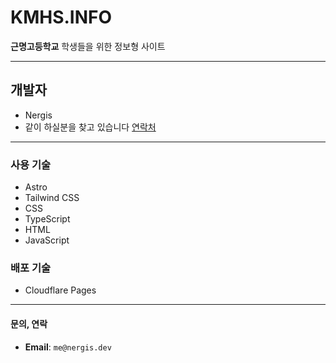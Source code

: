# KMHS.INFO

**근명고등학교** 학생들을 위한 정보형 사이트

---

## 개발자

- Nergis
- 같이 하실분을 찾고 있습니다 [연락처](https://github.com/KMHS-APP/kmhs.info/blob/main/README.md#%EB%AC%B8%EC%9D%98-%EC%97%B0%EB%9D%BD)

---

### 사용 기술

- Astro
- Tailwind CSS
- CSS
- TypeScript
- HTML
- JavaScript

### 배포 기술

- Cloudflare Pages

---

#### 문의, 연락

- **Email**: `me@nergis.dev`
